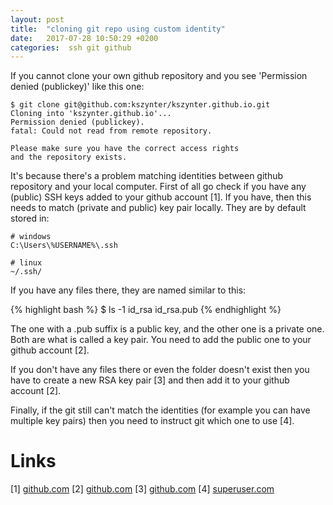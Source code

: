 ```yaml
---
layout: post
title:  "cloning git repo using custom identity"
date:   2017-07-28 10:50:29 +0200
categories:  ssh git github
---
```

If you cannot clone your own github repository and you see 'Permission denied (publickey)' like this one:

    $ git clone git@github.com:kszynter/kszynter.github.io.git
    Cloning into 'kszynter.github.io'...
    Permission denied (publickey).
    fatal: Could not read from remote repository.
    
    Please make sure you have the correct access rights
    and the repository exists.

It's because there's a problem matching identities between github repository and your local computer.
First of all go check if you have any (public) SSH keys added to your github account [1]. If you have,
then this needs to match (private and public) key pair locally. They are by default stored in:

    # windows
    C:\Users\%USERNAME%\.ssh

    # linux
    ~/.ssh/

If you have any files there, they are named similar to this:

{% highlight bash %}
$ ls -1
id_rsa
id_rsa.pub
{% endhighlight %}

The one with a .pub suffix is a public key, and the other one is a private one. Both are what is called a key pair.
You need to add the public one to your github account [2].

If you don't have any files there or even the folder doesn't exist then you have to create a new RSA key pair [3]
and then add it to your github account [2].

Finally, if the git still can't match the identities (for example you can have multiple key pairs) then you need to
instruct git which one to use [4].

Links
=
[1] [github.com](https://github.com/settings/keys)
[2] [github.com](https://help.github.com/articles/adding-a-new-ssh-key-to-your-github-account/)
[3] [github.com](https://help.github.com/articles/generating-a-new-ssh-key-and-adding-it-to-the-ssh-agent/)
[4] [superuser.com](https://superuser.com/a/232406)
